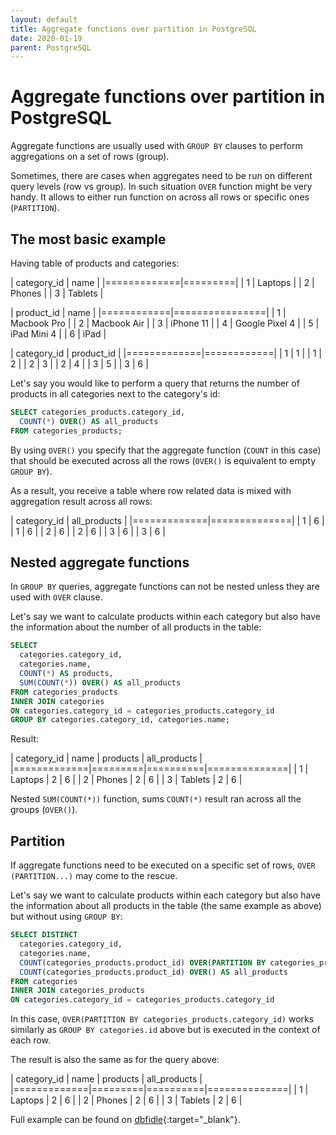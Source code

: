 ```yaml
---
layout: default
title: Aggregate functions over partition in PostgreSQL
date: 2020-01-19
parent: PostgreSQL
---
```


# Aggregate functions over partition in PostgreSQL

Aggregate functions are usually used with `GROUP BY` clauses to perform aggregations on a set of rows (group).

Sometimes, there are cases when aggregates need to be run on different query levels (row vs group). In such situation `OVER` function might be very handy. It allows to either run function on across all rows or specific ones (`PARTITION`).

## The most basic example

Having table of products and categories:

| category_id | name    |
|=============|=========|
| 1           | Laptops |
| 2           | Phones  |
| 3           | Tablets |

| product_id | name           |
|============|================|
| 1          | Macbook Pro    |
| 2          | Macbook Air    |
| 3          | iPhone 11      |
| 4          | Google Pixel 4 |
| 5          | iPad Mini 4    |
| 6          | iPad           |

| category_id | product_id |
|=============|============|
| 1           | 1          |
| 1           | 2          |
| 2           | 3          |
| 2           | 4          |
| 3           | 5          |
| 3           | 6          |

Let's say you would like to perform a query that returns the number of products in all categories next to the category's id:

```sql
SELECT categories_products.category_id,
  COUNT(*) OVER() AS all_products
FROM categories_products;
```

By using `OVER()` you specify that the aggregate function (`COUNT` in this case) that should be executed across all the rows (`OVER()` is equivalent to empty `GROUP BY`).

As a result, you receive a table where row related data is mixed with aggregation result across all rows:

| category_id | all_products |
|=============|==============|
| 1           | 6            |
| 1           | 6            |
| 2           | 6            |
| 2           | 6            |
| 3           | 6            |
| 3           | 6            |

## Nested aggregate functions

In `GROUP BY` queries, aggregate functions can not be nested unless they are used with `OVER` clause.

Let's say we want to calculate products within each category but also have the information about the number of all products in the table:

```sql
SELECT
  categories.category_id,
  categories.name,
  COUNT(*) AS products,
  SUM(COUNT(*)) OVER() AS all_products
FROM categories_products
INNER JOIN categories
ON categories.category_id = categories_products.category_id
GROUP BY categories.category_id, categories.name;
```

Result:

| category_id | name    | products | all_products |
|=============|=========|==========|==============|
| 1           | Laptops | 2        | 6            |
| 2           | Phones  | 2        | 6            |
| 3           | Tablets | 2        | 6            |

Nested `SUM(COUNT(*))` function, sums `COUNT(*)` result ran across all the groups (`OVER()`).

## Partition

If aggregate functions need to be executed on a specific set of rows, `OVER (PARTITION...)` may come to the rescue.

Let's say we want to calculate products within each category but also have the information about all products in the table (the same example as above) but without using `GROUP BY`:

```sql
SELECT DISTINCT
  categories.category_id,
  categories.name,
  COUNT(categories_products.product_id) OVER(PARTITION BY categories_products.category_id) AS products,
  COUNT(categories_products.product_id) OVER() AS all_products
FROM categories
INNER JOIN categories_products
ON categories.category_id = categories_products.category_id
```

In this case, `OVER(PARTITION BY categories_products.category_id)` works similarly as `GROUP BY categories.id` above but is executed in the context of each row.

The result is also the same as for the query above:

| category_id | name    | products | all_products |
|=============|=========|==========|==============|
| 1           | Laptops | 2        | 6            |
| 2           | Phones  | 2        | 6            |
| 3           | Tablets | 2        | 6            |

Full example can be found on [dbfidle](https://dbfiddle.uk/?rdbms=postgres_11&fiddle=0982f87a71197d69c689d6d9d8dae085){:target="_blank"}.
